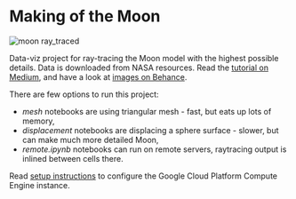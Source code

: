Making of the Moon
==================

![moon ray_traced](https://plotoptix.rnd.team/images/moon_2res_banner.jpg "The Moon ray-traced with PlotOptiX")

Data-viz project for ray-tracing the Moon model with the highest possible details. Data is downloaded from NASA resources. Read the [tutorial on Medium](https://medium.com/@sulej.robert/the-moon-made-twice-at-home-a2cb73b3f1e8), and have a look at [images on Behance](...).

There are few options to run this project:

- *mesh* notebooks are using triangular mesh - fast, but eats up lots of memory,
- *displacement* notebooks are displacing a sphere surface - slower, but can make much more detailed Moon,
- *remote.ipynb* notebooks can run on remote servers, raytracing output is inlined between cells there.

Read [setup instructions](https://github.com/rnd-team-dev/plotoptix/blob/master/examples/3_projects/moon/setup_gcp_for_python_notebooks.txt) to configure the Google Cloud Platform Compute Engine instance.
